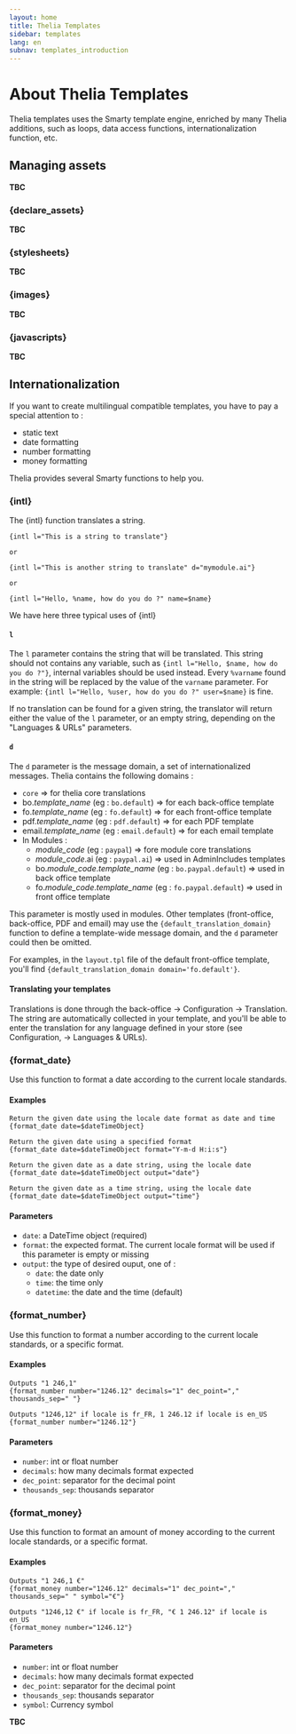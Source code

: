 ```yaml
---
layout: home
title: Thelia Templates
sidebar: templates
lang: en
subnav: templates_introduction
---
```

# About Thelia Templates #

Thelia templates uses the Smarty template engine, enriched by many Thelia additions, such as loops, data access functions, internationalization function, etc. 

## Managing assets

**TBC**

### {declare_assets}

**TBC**

### {stylesheets}

**TBC**

### {images}

**TBC**

### {javascripts}

**TBC**

## Internationalization

If you want to create multilingual compatible templates, you have to pay a special attention to :
- static text
- date formatting
- number formatting
- money formatting

Thelia provides several Smarty functions to help you.

### {intl}

The {intl} function translates a string. 

    {intl l="This is a string to translate"}
    
    or 
    
    {intl l="This is another string to translate" d="mymodule.ai"}

    or

    {intl l="Hello, %name, how do you do ?" name=$name}

We have here three typical uses of {intl}

#### `l`

The `l` parameter contains the string that will be translated. This string should not contains any variable, such as `{intl l="Hello, $name, how do you do ?"}`, internal variables should be used instead. Every `%varname` found in the string will be replaced by the value of the `varname` parameter. For example: `{intl l="Hello, %user, how do you do ?" user=$name}` is fine.

If no translation can be found for a given string, the translator will return either the value of the `l` parameter, or an empty string, depending on the "Languages & URLs" parameters.  

#### `d`

The `d` parameter is the message domain, a set of internationalized messages. Thelia contains the following domains :

- `core` => for thelia core translations
- bo.*template_name* (eg : `bo.default`) => for each back-office template
- fo.*template_name* (eg : `fo.default`) => for each front-office template
- pdf.*template_name* (eg : `pdf.default`) => for each PDF template
- email.*template_name* (eg : `email.default`) => for each email template
- In Modules :
    - *module_code* (eg : `paypal`) => fore module core translations
    - *module_code*.ai (eg : `paypal.ai`) => used in AdminIncludes templates
    - bo.*module_code*.*template_name* (eg : `bo.paypal.default`) => used in back office template
    - fo.*module_code*.*template_name* (eg : `fo.paypal.default`) => used in front office template

This parameter is mostly used in modules. Other templates (front-office, back-office, PDF and email) may use the `{default_translation_domain}` function to define a template-wide message domain, and the `d` parameter could then be omitted.

For examples, in the `layout.tpl` file of the default front-office template, you'll find `{default_translation_domain domain='fo.default'}`.

#### Translating your templates

Translations is done through the back-office -> Configuration -> Translation. The string are automatically collected in your template, and you'll be able to enter the translation for any language defined in your store (see Configuration, -> Languages & URLs).

### {format_date}

Use this function to format a date according to the current locale standards.

#### Examples

    Return the given date using the locale date format as date and time
    {format_date date=$dateTimeObject}

    Return the given date using a specified format    
    {format_date date=$dateTimeObject format="Y-m-d H:i:s"}

    Return the given date as a date string, using the locale date
    {format_date date=$dateTimeObject output="date"}

    Return the given date as a time string, using the locale date
    {format_date date=$dateTimeObject output="time"}

#### Parameters

- `date`: a DateTime object (required)
- `format`: the expected format. The current locale format will be used if this parameter is empty or missing
- `output`: the type of desired ouput, one of :
    - `date`: the date only
    - `time`: the time only 
    - `datetime`: the date and the time (default)


### {format_number}

Use this function to format a number according to the current locale standards, or a specific format.

#### Examples

    Outputs "1 246,1"
    {format_number number="1246.12" decimals="1" dec_point="," thousands_sep=" "}

    Outputs "1246,12" if locale is fr_FR, 1 246.12 if locale is en_US
    {format_number number="1246.12"}


#### Parameters

- `number`: int or float number
- `decimals`: how many decimals format expected
- `dec_point`: separator for the decimal point
- `thousands_sep`: thousands separator


### {format_money}

Use this function to format an amount of money according to the current locale standards, or a specific format.

#### Examples

    Outputs "1 246,1 €"
    {format_money number="1246.12" decimals="1" dec_point="," thousands_sep=" " symbol="€"}

    Outputs "1246,12 €" if locale is fr_FR, "€ 1 246.12" if locale is en_US
    {format_money number="1246.12"}

#### Parameters

- `number`: int or float number
- `decimals`: how many decimals format expected
- `dec_point`: separator for the decimal point
- `thousands_sep`: thousands separator
- `symbol`: Currency symbol

**TBC**
